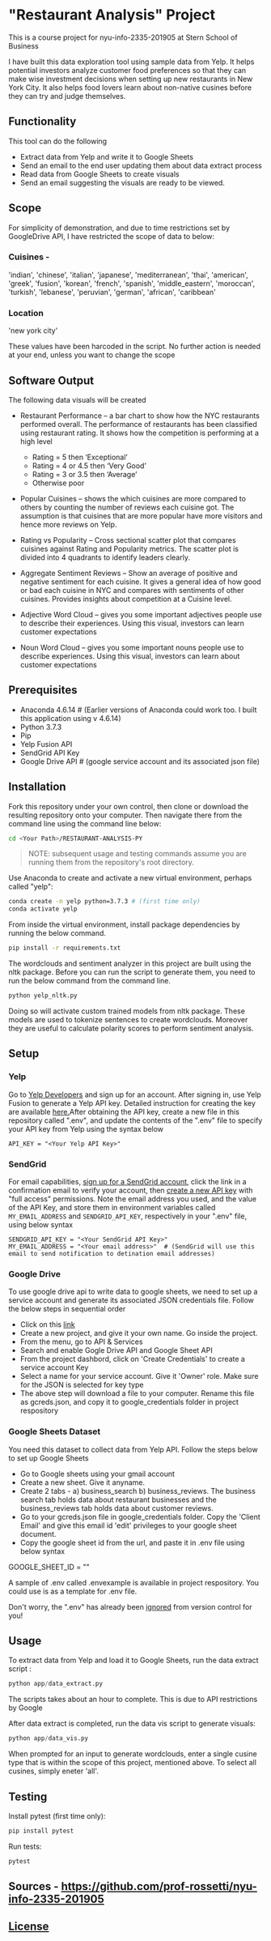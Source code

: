 # "Restaurant Analysis" Project

This is a course project for nyu-info-2335-201905 at Stern School of Business

I have built this data exploration tool using sample data from Yelp. It helps potential investors analyze customer food preferences so that they can make wise investment decisions when setting up new restaurants in New York City. It also helps food lovers learn about non-native cusines before they can try and judge themselves.

## Functionality
This tool can do the following
  + Extract data from Yelp and write it to Google Sheets
  + Send an email to the end user updating them about data extract process
  + Read data from Google Sheets to create visuals
  + Send an email suggesting the visuals are ready to be viewed.

## Scope

For simplicity of demonstration, and due to time restrictions set by GoogleDrive API, I have restricted the scope of data to below:

### Cuisines -
'indian', 'chinese', 'italian', 'japanese', 'mediterranean', 'thai', 'american', 'greek', 'fusion', 'korean', 'french', 'spanish', 'middle_eastern', 'moroccan', 'turkish', 'lebanese', 'peruvian', 'german', 'african', 'caribbean'

### Location
'new york city'

These values have been harcoded in the script. No further action is needed at your end, unless you want to change the scope 

## Software Output
The following data visuals will be created
  + Restaurant Performance – a bar chart to show how the NYC restaurants performed overall. The performance of restaurants has been classified using restaurant rating. It shows how the competition is performing at a high level
    + Rating = 5 then ‘Exceptional’
    + Rating = 4 or 4.5 then ‘Very Good’
    + Rating = 3 or 3.5 then ‘Average’
    + Otherwise poor

  + Popular Cuisines – shows the which cuisines are more compared to others by counting the number of reviews each cuisine got. The assumption is that cuisines that are more popular have more visitors and hence more reviews on Yelp.
  + Rating vs Popularity – Cross sectional scatter plot that compares cuisines against Rating and Popularity metrics. The scatter plot is divided into 4 quadrants to identify  leaders clearly.
  + Aggregate Sentiment Reviews – Show an average of positive and negative sentiment for each cuisine. It gives a general idea of how good or bad each cuisine in NYC and compares with sentiments of other cuisines. Provides insights about competition at a Cuisine level.
  + Adjective Word Cloud – gives you some important adjectives people use to describe their experiences. Using this visual, investors can learn customer expectations
  + Noun Word Cloud – gives you some important nouns people use to describe experiences. Using this visual, investors can learn about customer expectations

## Prerequisites

  + Anaconda 4.6.14 # (Earlier versions of Anaconda could work too. I built this application using v 4.6.14)
  + Python 3.7.3
  + Pip
  + Yelp Fusion API
  + SendGrid API Key
  + Google Drive API # (google service account and its associated json file)

## Installation

Fork this repository under your own control, then clone or download the resulting repository onto your computer. Then navigate there from the command line using the command line below:

```sh
cd <Your Path>/RESTAURANT-ANALYSIS-PY
```

> NOTE: subsequent usage and testing commands assume you are running them from the repository's root directory.

Use Anaconda to create and activate a new virtual environment, perhaps called "yelp":

```sh
conda create -n yelp python=3.7.3 # (first time only)
conda activate yelp
```

From inside the virtual environment, install package dependencies by running the below command.

```sh
pip install -r requirements.txt
```

The wordclouds and sentiment analyzer in this project are built using the nltk package. Before you can run the script to generate them, you need to run the below command from the command line.

```sh
python yelp_nltk.py
```
Doing so will activate custom trained models from nltk package. These models are used to tokenize sentences to create wordclouds. Moreover they are useful to calculate polarity scores to perform sentiment analysis.

## Setup

### Yelp
Go to [Yelp Developers](https://www.yelp.com/developers) and sign up for an account. After signing in, use Yelp Fusion to generate a Yelp API key. Detailed instruction for creating the key are available [here.](https://www.yelp.com/developers/documentation/v3/authentication)After obtaining the API key, create a new file in this repository called ".env", and update the contents of the ".env" file to specify your API key from Yelp using the syntax below

    API_KEY = "<Your Yelp API Key>"

### SendGrid
For email capabilities, [sign up for a SendGrid account](https://signup.sendgrid.com/), click the link in a confirmation email to verify your account, then [create a new API key](https://app.sendgrid.com/settings/api_keys) with "full access" permissions. Note the email address you used, and the value of the API Key, and store them in environment variables called `MY_EMAIL_ADDRESS` and `SENDGRID_API_KEY`, respectively in your ".env" file, using below syntax

    SENDGRID_API_KEY = "<Your SendGrid API Key>"
    MY_EMAIL_ADDRESS = "<Your email address>"  # (SendGrid will use this email to send notification to detination email addresses)

### Google Drive
To use google drive api to write data to google sheets, we need to set up a service account and generate its associated JSON credentials file. Follow the below steps in sequential order
  + Click on this [link](https://console.developers.google.com)
  + Create a new project, and give it your own name. Go inside the project.
  + From the menu, go to API & Services
  + Search and enable Gogle Drive API and Google Sheet API
  + From the project dashbord, click on 'Create Credentials' to create a service account Key
  + Select a name for your service account. Give it 'Owner' role. Make sure for the JSON is selected for key type
  + The above step will download a file to your computer. Rename this file as gcreds.json, and copy it to google_credentials folder in project respository

### Google Sheets Dataset
You need this dataset to collect data from Yelp API. Follow the steps below to set up Google Sheets
  + Go to Google sheets using your gmail account
  + Create a new sheet. Give it anyname.
  + Create 2 tabs - a) business_search b) business_reviews. The business search tab holds data about restaurant businesses and the business_reviews tab holds data about customer reviews.
  + Go to your gcreds.json file in google_credentials folder. Copy the 'Client Email' and give this email id 'edit' privileges to your google sheet document.
  + Copy the google sheet id from the url, and paste it in .env file using below syntax
  
  GOOGLE_SHEET_ID = "<Your Google Sheet ID>"

A sample of .env called .envexample is available in project respository. You could use is as a template for .env file.

Don't worry, the ".env" has already been [ignored](/.gitignore) from version control for you!

## Usage

To extract data from Yelp and load it to Google Sheets, run the data extract script :
```py
python app/data_extract.py
```
The scripts takes about an hour to complete. This is due to API restrictions by Google

After data extract is completed, run the data vis script to generate visuals:
```py
python app/data_vis.py
```
When prompted for an input to generate wordclouds, enter a single cusine type that is within the scope of this project, mentioned above. To select all cusines, simply eneter 'all'.

## Testing

Install pytest (first time only):

```sh
pip install pytest
```

Run tests:

```sh
pytest
```

## Sources - https://github.com/prof-rossetti/nyu-info-2335-201905


## [License](/LICENSE.md)
